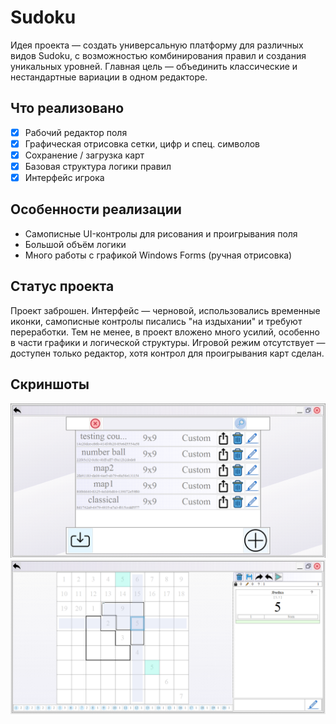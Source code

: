 # Sudoku
Идея проекта — создать универсальную платформу для различных видов Sudoku, с возможностью комбинирования правил и создания уникальных уровней. Главная цель — объединить классические и нестандартные вариации в одном редакторе.

## Что реализовано
- [x] Рабочий редактор поля
- [x] Графическая отрисовка сетки, цифр и спец. символов
- [x] Сохранение / загрузка карт
- [x] Базовая структура логики правил
- [x] Интерфейс игрока

## Особенности реализации
- Самописные UI-контролы для рисования и проигрывания поля
- Большой объём логики
- Много работы с графикой Windows Forms (ручная отрисовка)

## Статус проекта
Проект заброшен. Интерфейс — черновой, использовались временные иконки, самописные контролы писались "на издыхании" и требуют переработки. Тем не менее, в проект вложено много усилий, особенно в части графики и логической структуры. Игровой режим отсутствует — доступен только редактор, хотя контрол для проигрывания карт сделан.

## Скриншоты
![Меню](Images/скрин1.png)
![Редактор](Images/скрин2.png)

